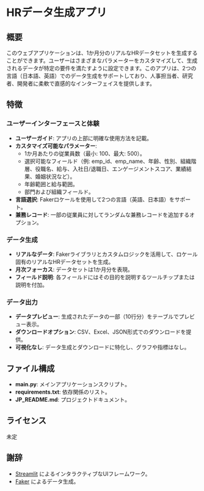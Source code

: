 # HRデータ生成アプリ

## 概要
このウェブアプリケーションは、1か月分のリアルなHRデータセットを生成することができます。ユーザーはさまざまなパラメーターをカスタマイズして、生成されるデータが特定の要件を満たすように設定できます。このアプリは、2つの言語（日本語、英語）でのデータ生成をサポートしており、人事担当者、研究者、開発者に柔軟で直感的なインターフェイスを提供します。

## 特徴

### ユーザーインターフェースと体験
- **ユーザーガイド**: アプリの上部に明確な使用方法を記載。
- **カスタマイズ可能なパラメーター**:
  - 1か月あたりの従業員数（最小: 100、最大: 500）。
  - 選択可能なフィールド（例: emp_id、emp_name、年齢、性別、組織階層、役職名、給与、入社日/退職日、エンゲージメントスコア、業績結果、婚姻状況など）。
  - 年齢範囲と給与範囲。
  - 部門および組織フィールド。
- **言語選択**: Fakerロケールを使用して2つの言語（英語、日本語）をサポート。
- **兼務レコード**: 一部の従業員に対してランダムな兼務レコードを追加するオプション。

### データ生成
- **リアルなデータ**: Fakerライブラリとカスタムロジックを活用して、ロケール固有のリアルなHRデータセットを生成。
- **月次フォーカス**: データセットは1か月分を表現。
- **フィールド説明**: 各フィールドにはその目的を説明するツールチップまたは説明を付加。

### データ出力
- **データプレビュー**: 生成されたデータの一部（10行分）をテーブルでプレビュー表示。
- **ダウンロードオプション**: CSV、Excel、JSON形式でのダウンロードを提供。
- **可視化なし**: データ生成とダウンロードに特化し、グラフや指標はなし。

## ファイル構成
- **main.py**: メインアプリケーションスクリプト。
- **requirements.txt**: 依存関係のリスト。
- **JP_README.md**: プロジェクトドキュメント。


## ライセンス
未定

## 謝辞
- [Streamlit](https://streamlit.io/) によるインタラクティブなUIフレームワーク。
- [Faker](https://faker.readthedocs.io/en/master/) によるデータ生成。

